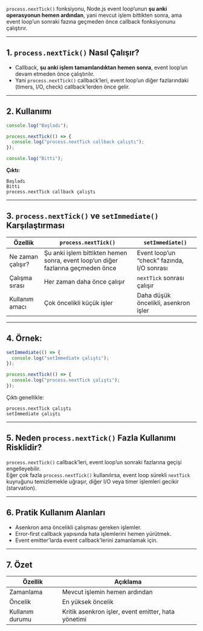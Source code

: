 
`process.nextTick()` fonksiyonu, Node.js event loop’unun **şu anki operasyonun hemen ardından**, yani mevcut işlem bittikten sonra, ama event loop’un sonraki fazına geçmeden önce callback fonksiyonunu çalıştırır.

---

## 1. **`process.nextTick()` Nasıl Çalışır?**

- Callback, **şu anki işlem tamamlandıktan hemen sonra**, event loop’un devam etmeden önce çalıştırılır.
- Yani `process.nextTick()` callback’leri, event loop’un diğer fazlarındaki (timers, I/O, check) callback’lerden önce gelir.

---

## 2. **Kullanımı**

```js
console.log("Başladı");

process.nextTick(() => {
  console.log("process.nextTick callback çalıştı");
});

console.log("Bitti");
```

**Çıktı:**

```
Başladı
Bitti
process.nextTick callback çalıştı
```

---

## 3. **`process.nextTick()` ve `setImmediate()` Karşılaştırması**

|Özellik|`process.nextTick()`|`setImmediate()`|
|---|---|---|
|Ne zaman çalışır?|Şu anki işlem bittikten hemen sonra, event loop’un diğer fazlarına geçmeden önce|Event loop’un “check” fazında, I/O sonrası|
|Çalışma sırası|Her zaman daha önce çalışır|`nextTick` sonrası çalışır|
|Kullanım amacı|Çok öncelikli küçük işler|Daha düşük öncelikli, asenkron işler|

---

## 4. **Örnek:**

```js
setImmediate(() => {
  console.log("setImmediate çalıştı");
});

process.nextTick(() => {
  console.log("process.nextTick çalıştı");
});
```

Çıktı genellikle:

```
process.nextTick çalıştı
setImmediate çalıştı
```

---

## 5. **Neden `process.nextTick()` Fazla Kullanımı Risklidir?**

`process.nextTick()` callback’leri, event loop’un sonraki fazlarına geçişi engelleyebilir.  
Eğer çok fazla `process.nextTick()` kullanılırsa, event loop sürekli `nextTick` kuyruğunu temizlemekle uğraşır, diğer I/O veya timer işlemleri gecikir (starvation).

---

## 6. **Pratik Kullanım Alanları**

- Asenkron ama öncelikli çalışması gereken işlemler.
- Error-first callback yapısında hata işlemlerini hemen yürütmek.
- Event emitter’larda event callback’lerini zamanlamak için.

---

## 7. **Özet**

|Özellik|Açıklama|
|---|---|
|Zamanlama|Mevcut işlemin hemen ardından|
|Öncelik|En yüksek öncelik|
|Kullanım durumu|Kritik asenkron işler, event emitter, hata yönetimi|
